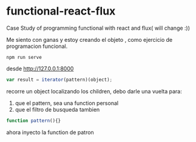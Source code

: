# functional-react-flux
Case Study of programming functional with react and flux( will change :))

Me siento con ganas y estoy creando el objeto <List>, como ejercicio de programacion funcional.

`npm run serve`

desde http://127.0.0.1:8000

```javascript
var result = iterator(pattern)(object);
```
recorre un object localizando los children, debo darle una vuelta para:
1. que el pattern, sea una function personal
2. que el filtro de busqueda tambien

```javascript
function pattern(){}
```
ahora inyecto la function de patron
